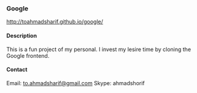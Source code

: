 ### Google

http://toahmadsharif.github.io/google/

#### Description 

This is a fun project of my personal. I invest my lesire time by cloning the Google frontend.


#### Contact
Email: to.ahmadsharif@gmail.com
Skype: ahmadshorif
